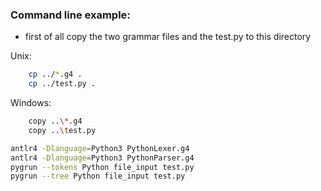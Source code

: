 ### Command line example:
- first of all copy the two grammar files and the test.py to this directory

Unix:
```bash
    cp ../*.g4 .
    cp ../test.py .
```

Windows:
```bash
    copy ..\*.g4
    copy ..\test.py
```

```bash
antlr4 -Dlanguage=Python3 PythonLexer.g4
antlr4 -Dlanguage=Python3 PythonParser.g4
pygrun --tokens Python file_input test.py
pygrun --tree Python file_input test.py
```
